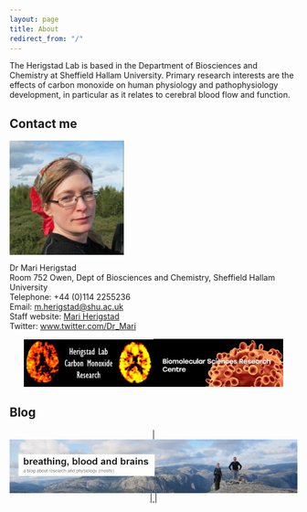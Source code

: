 ```yaml
---
layout: page
title: About
redirect_from: "/"
---
```

The Herigstad Lab is based in the Department of Biosciences and Chemistry at Sheffield Hallam University. Primary research interests are the effects of carbon monoxide on human physiology and pathophysiology development, in particular as it relates to cerebral blood flow and function. 

## Contact me
  
<img src="/assets/mariherigstadportrait.jpg" alt="Mari Herigstad" align="middle" style="width: 200px;"/> 

Dr Mari Herigstad<br>
Room 752 Owen, Dept of Biosciences and Chemistry, Sheffield Hallam University<br>
Telephone: +44 (0)114 2255236<br>
Email: <m.herigstad@shu.ac.uk><br>
Staff website: <a href="https://www.shu.ac.uk/about-us/our-people/staff-profiles/mari-herigstad">Mari Herigstad</a><br>
Twitter: <a href="https://twitter.com/Dr_Mari">www.twitter.com/Dr_Mari</a><br>

<p align="middle"> <img src="/assets/lab_logo.jpg" alt="Herigstad Lab" style="width: 45%;" /><img src="/assets/BMRC_logo.jpg" alt="BMRC" style="width: 45%;" /> </p>

## Blog
<p align="middle"> 
| <a href="https://mariherigstad.wordpress.com"><img src="/assets/blog_banner.jpg" alt="Blog" align="middle" style="width: 600px;"/> | </a> | </p>
<br>
